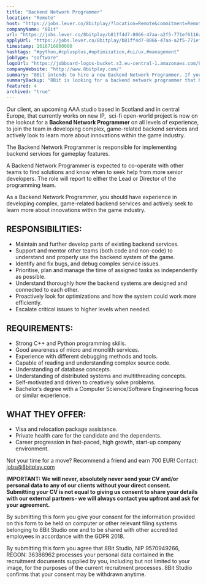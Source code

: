 ```yaml
---
title: "Backend Network Programmer"
location: "Remote"
host: "https://jobs.lever.co/8bitplay/?location=Remote&commitment=Remote"
companyName: "8Bit"
url: "https://jobs.lever.co/8bitplay/b81ff4d7-8066-47aa-a2f5-771ef6116a93"
applyUrl: "https://jobs.lever.co/8bitplay/b81ff4d7-8066-47aa-a2f5-771ef6116a93/apply"
timestamp: 1616716800000
hashtags: "#python,#cplusplus,#optimization,#ui/ux,#management"
jobType: "software"
logoUrl: "https://jobboard-logos-bucket.s3.eu-central-1.amazonaws.com/8bit"
companyWebsite: "http://www.8bitplay.com/"
summary: "8Bit intends to hire a new Backend Network Programmer. If you have experience with different debugging methods and tools, consider applying."
summaryBackup: "8Bit is looking for a backend network programmer that has experience in: #python, #ui/ux, #management."
featured: 4
archived: "true"
---
```


Our client, an upcoming AAA studio based in Scotland and in central Europe, that currently works on new IP,  sci-fi open-world project is now on the lookout for a **Backend Network Programmer** on all levels of experience, to join the team in developing complex, game-related backend services and actively look to learn more about innovations within the game industry.

The Backend Network Programmer is responsible for implementing backend services for gameplay features.

A Backend Network Programmer is expected to co-operate with other teams to find solutions and know when to seek help from more senior developers. The role will report to either the Lead or Director of the programming team.

As a Backend Network Programmer, you should have experience in developing complex, game-related backend services and actively seek to learn more about innovations within the game industry.

## RESPONSIBILITIES:

*   Maintain and further develop parts of existing backend services.
*   Support and mentor other teams (both code and non-code) to understand and properly use the backend system of the game.
*   Identify and fix bugs, and debug complex service issues.
*   Prioritise, plan and manage the time of assigned tasks as independently as possible.
*   Understand thoroughly how the backend systems are designed and connected to each other.
*   Proactively look for optimizations and how the system could work more efficiently.
*   Escalate critical issues to higher levels when needed.

## REQUIREMENTS:

*   Strong C++ and Python programming skills.
*   Good awareness of micro and monolith services.
*   Experience with different debugging methods and tools.
*   Capable of reading and understanding complex source code.
*   Understanding of database concepts.
*   Understanding of distributed systems and multithreading concepts.
*   Self-motivated and driven to creatively solve problems.
*   Bachelor’s degree with a Computer Science/Software Engineering focus or similar experience.

## WHAT THEY OFFER:

*   Visa and relocation package assistance. 
*   Private health care for the candidate and the dependents.
*   Career progression in fast-paced, high growth, start-up company environment.

Not your time for a move? Recommend a friend and earn 700 EUR! Contact: jobs@8bitplay.com

**IMPORTANT:** **We will never, absolutely never send your CV and/or personal data to any of our clients without your direct consent. Submitting your CV is not equal to giving us consent to share your details with our external partners- we will always contact you upfront and ask for your agreement.**

By submitting this form you give your consent for the information provided on this form to be held on computer or other relevant filing systems belonging to 8Bit Studio one and to be shared with other accredited employees in accordance with the GDPR 2018.

By submitting this form you agree that 8Bit Studio, NIP 9570949266, REGON: 36386962 processes your personal data contained in the recruitment documents supplied by you, including but not limited to your image, for the purposes of the current recruitment processes. 8Bit Studio confirms that your consent may be withdrawn anytime.
